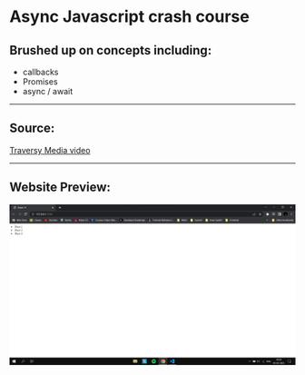 # Async Javascript crash course

## Brushed up on concepts including:

* callbacks
* Promises
* async / await
___
## Source:   
[Traversy Media video](https://youtu.be/PoRJizFvM7s)
___
## Website Preview:

![Website preview](./images/callbacks.jpg)
